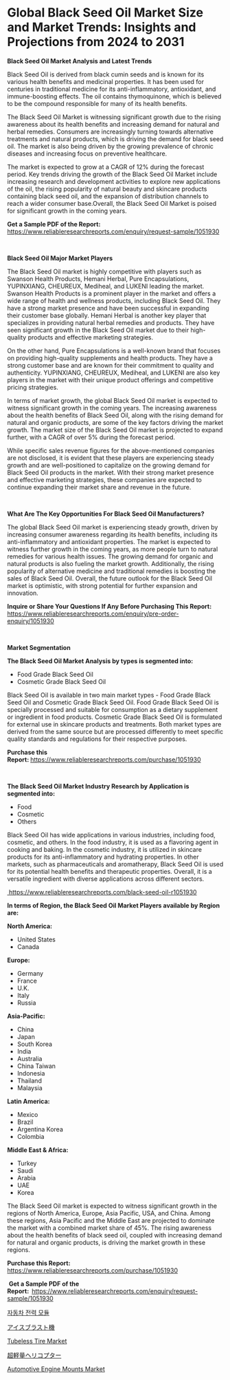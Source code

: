 <p><h1>Global Black Seed Oil Market Size and Market Trends: Insights and Projections from 2024 to 2031</h1></p><p><strong>Black Seed Oil Market Analysis and Latest Trends</strong></p>
<p><p>Black Seed Oil is derived from black cumin seeds and is known for its various health benefits and medicinal properties. It has been used for centuries in traditional medicine for its anti-inflammatory, antioxidant, and immune-boosting effects. The oil contains thymoquinone, which is believed to be the compound responsible for many of its health benefits.</p><p>The Black Seed Oil Market is witnessing significant growth due to the rising awareness about its health benefits and increasing demand for natural and herbal remedies. Consumers are increasingly turning towards alternative treatments and natural products, which is driving the demand for black seed oil. The market is also being driven by the growing prevalence of chronic diseases and increasing focus on preventive healthcare.</p><p>The market is expected to grow at a CAGR of 12% during the forecast period. Key trends driving the growth of the Black Seed Oil Market include increasing research and development activities to explore new applications of the oil, the rising popularity of natural beauty and skincare products containing black seed oil, and the expansion of distribution channels to reach a wider consumer base.Overall, the Black Seed Oil Market is poised for significant growth in the coming years.</p></p>
<p><strong>Get a Sample PDF of the Report:&nbsp;</strong> <a href="https://www.reliableresearchreports.com/enquiry/request-sample/1051930">https://www.reliableresearchreports.com/enquiry/request-sample/1051930</a></p>
<p>&nbsp;</p>
<p><strong>Black Seed Oil Major Market Players</strong></p>
<p><p>The Black Seed Oil market is highly competitive with players such as Swanson Health Products, Hemani Herbal, Pure Encapsulations, YUPINXIANG, CHEUREUX, Mediheal, and LUKENI leading the market. Swanson Health Products is a prominent player in the market and offers a wide range of health and wellness products, including Black Seed Oil. They have a strong market presence and have been successful in expanding their customer base globally. Hemani Herbal is another key player that specializes in providing natural herbal remedies and products. They have seen significant growth in the Black Seed Oil market due to their high-quality products and effective marketing strategies.</p><p>On the other hand, Pure Encapsulations is a well-known brand that focuses on providing high-quality supplements and health products. They have a strong customer base and are known for their commitment to quality and authenticity. YUPINXIANG, CHEUREUX, Mediheal, and LUKENI are also key players in the market with their unique product offerings and competitive pricing strategies.</p><p>In terms of market growth, the global Black Seed Oil market is expected to witness significant growth in the coming years. The increasing awareness about the health benefits of Black Seed Oil, along with the rising demand for natural and organic products, are some of the key factors driving the market growth. The market size of the Black Seed Oil market is projected to expand further, with a CAGR of over 5% during the forecast period.</p><p>While specific sales revenue figures for the above-mentioned companies are not disclosed, it is evident that these players are experiencing steady growth and are well-positioned to capitalize on the growing demand for Black Seed Oil products in the market. With their strong market presence and effective marketing strategies, these companies are expected to continue expanding their market share and revenue in the future.</p></p>
<p>&nbsp;</p>
<p><strong>What Are The Key Opportunities For Black Seed Oil Manufacturers?</strong></p>
<p><p>The global Black Seed Oil market is experiencing steady growth, driven by increasing consumer awareness regarding its health benefits, including its anti-inflammatory and antioxidant properties. The market is expected to witness further growth in the coming years, as more people turn to natural remedies for various health issues. The growing demand for organic and natural products is also fueling the market growth. Additionally, the rising popularity of alternative medicine and traditional remedies is boosting the sales of Black Seed Oil. Overall, the future outlook for the Black Seed Oil market is optimistic, with strong potential for further expansion and innovation.</p></p>
<p><strong>Inquire or Share Your Questions If Any Before Purchasing This Report:</strong> <a href="https://www.reliableresearchreports.com/enquiry/pre-order-enquiry/1051930">https://www.reliableresearchreports.com/enquiry/pre-order-enquiry/1051930</a></p>
<p>&nbsp;</p>
<p><strong>Market Segmentation</strong></p>
<p><strong>The Black Seed Oil Market Analysis by types is segmented into:</strong></p>
<p><ul><li>Food Grade Black Seed Oil</li><li>Cosmetic Grade Black Seed Oil</li></ul></p>
<p><p>Black Seed Oil is available in two main market types - Food Grade Black Seed Oil and Cosmetic Grade Black Seed Oil. Food Grade Black Seed Oil is specially processed and suitable for consumption as a dietary supplement or ingredient in food products. Cosmetic Grade Black Seed Oil is formulated for external use in skincare products and treatments. Both market types are derived from the same source but are processed differently to meet specific quality standards and regulations for their respective purposes.</p></p>
<p><strong>Purchase this Report:&nbsp;</strong><a href="https://www.reliableresearchreports.com/purchase/1051930">https://www.reliableresearchreports.com/purchase/1051930</a></p>
<p>&nbsp;</p>
<p><strong>The Black Seed Oil Market Industry Research by Application is segmented into:</strong></p>
<p><ul><li>Food</li><li>Cosmetic</li><li>Others</li></ul></p>
<p><p>Black Seed Oil has wide applications in various industries, including food, cosmetic, and others. In the food industry, it is used as a flavoring agent in cooking and baking. In the cosmetic industry, it is utilized in skincare products for its anti-inflammatory and hydrating properties. In other markets, such as pharmaceuticals and aromatherapy, Black Seed Oil is used for its potential health benefits and therapeutic properties. Overall, it is a versatile ingredient with diverse applications across different sectors.</p></p>
<p><a href="https://www.reliableresearchreports.com/black-seed-oil-r1051930">&nbsp;https://www.reliableresearchreports.com/black-seed-oil-r1051930</a></p>
<p><strong>In terms of Region, the Black Seed Oil Market Players available by Region are:</strong></p>
<p>
    <p> <strong> North America: </strong>
        <ul>
            <li>United States</li>
            <li>Canada</li>
        </ul>
        </p> 
    <p> <strong> Europe: </strong>
        <ul>
            <li>Germany</li>
            <li>France</li>
            <li>U.K.</li>
            <li>Italy</li>
            <li>Russia</li>
        </ul>
        </p> 
    <p> <strong> Asia-Pacific: </strong>
        <ul>
            <li>China</li>
            <li>Japan</li>
            <li>South Korea</li>
            <li>India</li>
            <li>Australia</li>
            <li>China Taiwan</li>
            <li>Indonesia</li>
            <li>Thailand</li>
            <li>Malaysia</li>
        </ul>
        </p> 
    <p> <strong> Latin America: </strong>
        <ul>
            <li>Mexico</li>
            <li>Brazil</li>
            <li>Argentina Korea</li>
            <li>Colombia</li>
        </ul>
        </p> 
    <p> <strong> Middle East & Africa: </strong>
        <ul>
            <li>Turkey</li>
            <li>Saudi</li>
            <li>Arabia</li>
            <li>UAE</li>
            <li>Korea</li>
        </ul>
    </p>
    </p>
<p><p>The Black Seed Oil market is expected to witness significant growth in the regions of North America, Europe, Asia Pacific, USA, and China. Among these regions, Asia Pacific and the Middle East are projected to dominate the market with a combined market share of 45%. The rising awareness about the health benefits of black seed oil, coupled with increasing demand for natural and organic products, is driving the market growth in these regions.</p></p>
<p><strong>Purchase this Report: </strong><a href="https://www.reliableresearchreports.com/purchase/1051930">https://www.reliableresearchreports.com/purchase/1051930</a></p>
<p>&nbsp;<strong>Get a Sample PDF of the Report:&nbsp;&nbsp;</strong><a href="https://www.reliableresearchreports.com/enquiry/request-sample/1051930">https://www.reliableresearchreports.com/enquiry/request-sample/1051930</a></p>
<p><strong></strong></p>
<p><p><a href="https://github.com/Skyleitney456456/Market-Research-Report-List-1/blob/main/364104116937.md">자동차 전력 모듈</a></p><p><a href="https://github.com/cbigkbh02719/Market-Research-Report-List-1/blob/main/850585318438.md">アイスブラスト機</a></p><p><a href="https://issuu.com/reportprime-2/docs/tubeless-tire-market-size-2030.pptx">Tubeless Tire Market</a></p><p><a href="https://github.com/ReganWisoky2023/Market-Research-Report-List-1/blob/main/621538318439.md">超軽量ヘリコプター</a></p><p><a href="https://issuu.com/reportprime-2/docs/automotive-engine-mounts-market-size-2030.pptx">Automotive Engine Mounts Market</a></p></p>